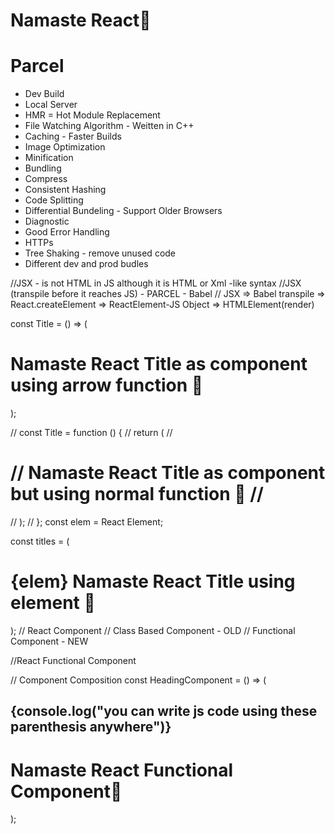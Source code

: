 # Namaste React🚀

# Parcel
- Dev Build
- Local Server
- HMR = Hot Module Replacement
- File Watching Algorithm - Weitten in C++
- Caching - Faster Builds
- Image Optimization
- Minification
- Bundling
- Compress
- Consistent Hashing
- Code Splitting
- Differential Bundeling - Support Older Browsers
- Diagnostic
- Good Error Handling
- HTTPs
- Tree Shaking - remove unused code
- Different dev and prod budles


//JSX - is not HTML in JS although it is HTML or Xml -like syntax
//JSX (transpile before it reaches JS) - PARCEL - Babel
// JSX => Babel transpile => React.createElement => ReactElement-JS Object => HTMLElement(render)

const Title = () => (
  <h1 className="heading" tabIndex="1">
    Namaste React Title as component using arrow function 🚀
  </h1>
);

// const Title = function () {
//     return (
//       <h1 className="heading" tabIndex="1">
//         Namaste React Title as component but using normal function 🚀
//       </h1>
//     );
//   };
const elem = <span>React Element</span>;

const titles = (
  <h1 className="heading" tabIndex="1">
    {elem}
    Namaste React Title using element 🚀
  </h1>
);
// React Component
// Class Based Component - OLD
// Functional Component - NEW

//React Functional Component

// Component Composition
const HeadingComponent = () => (
  <div id="container">
    <Title />
    {Title()}
    <Title></Title>
    <h2>
      {console.log("you can write js code using these parenthesis anywhere")}
    </h2>
    <h1 className="heading">Namaste React Functional Component🚀</h1>
  </div>
);